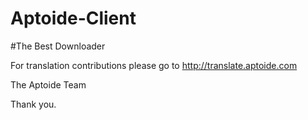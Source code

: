 # Aptoide-Client

 #The Best Downloader 

For translation contributions please go to http://translate.aptoide.com

The Aptoide Team

Thank you.
